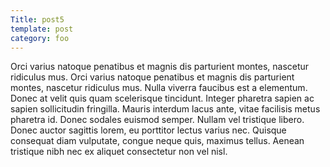 ```yaml
---
Title: post5
template: post
category: foo
---
```

Orci varius natoque penatibus et magnis dis parturient montes, nascetur ridiculus mus. Orci varius natoque penatibus et magnis dis parturient montes, nascetur ridiculus mus. Nulla viverra faucibus est a elementum. Donec at velit quis quam scelerisque tincidunt. Integer pharetra sapien ac sapien sollicitudin fringilla. Mauris interdum lacus ante, vitae facilisis metus pharetra id. Donec sodales euismod semper. Nullam vel tristique libero. Donec auctor sagittis lorem, eu porttitor lectus varius nec. Quisque consequat diam vulputate, congue neque quis, maximus tellus. Aenean tristique nibh nec ex aliquet consectetur non vel nisl. 

